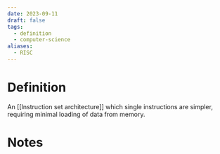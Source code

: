 ```yaml
---
date: 2023-09-11
draft: false
tags:
  - definition
  - computer-science
aliases:
  - RISC
---
```

# Definition

An [[Instruction set architecture]] which single instructions are simpler, requiring minimal loading of data from memory.

# Notes
